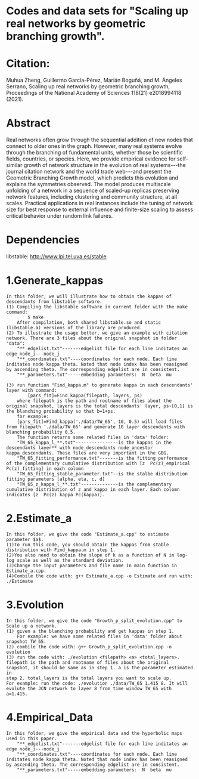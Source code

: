 # Codes and data sets for "Scaling up real networks by geometric branching growth".
# Citation: 
Muhua Zheng, Guillermo García-Pérez, Marián Boguñá, and M. Ángeles Serrano, Scaling up real networks by geometric branching growth,  Proceedings of the National Academy of Sciences 118(21) e2018994118 (2021).
# Abstract
Real networks often grow through the sequential addition of new nodes that connect to older ones in the graph. However, many real systems evolve through the branching of fundamental units, whether those be scientific fields, countries, or species. Here, we provide empirical evidence for self-similar growth of network structure in the evolution of real systems---the journal citation network and the world trade web---and present the Geometric Branching Growth model, which predicts this evolution and explains the symmetries observed. The model produces multiscale unfolding of a network in a sequence of scaled-up replicas preserving network features, including clustering and community structure, at all scales. Practical applications in real instances include the tuning of network size for best response to external influence and finite-size scaling to assess critical behavior under random link failures.
# Dependencies
libstable: http://www.lpi.tel.uva.es/stable

 
# 1.Generate_kappas
	In this folder, we will illustrate how to obtain the kappas of descendants from libstable software. 
	(1) Compiling the libstable software in current folder with the make command:
			$ make
		After compilation, both shared libstable.so and static (libstable.a) versions of the library are produced.
	(2) To illustrate the usage better, we give an example with citation network. There are 3 files about the original snapshot in folder "data":
		"**_edgelist.txt"-------edgelist file for each line inditates an edge node_i---node_j
		"**_coordinates.txt"----coordinates for each node. Each line inditates node kappa theta. Noted that node index has been reasigned by ascending theta. The corresponding edgelist are in consistent.  
		"**_parameters.txt"-----embedding parameters:  N  beta  mu

	(3) run function "Find_kappa.m" to generate kappa in each descendants' layer with command:
			[pars_fit]=Find_kappa(filepath, layers, ps) 
		where filepath is the path and rootname of files about the original snapshot, layers is the total descendants' layer, ps~[0,1] is the blanching probability so that b=1+ps.
		for example:
		[pars_fit]=Find_kappa('./data/TW_65', 10, 0.5) will load files from filepath './data/TW_65' and generate 10 layer descendants with blanching probability 0.5.
		The function returns some related files in 'data' folder:
		"TW_65_kappa_l_**.txt"----------------is the kappas in the descendants layer** with node_descendants node_ancestor kappa_descendants. These files are very important in the GBG.
		"TW_65_fitting_performance.txt"-------is the fitting performance of the complementary cumulative distribution with [z  Pc(z)_empirical Pc(z)_fitting] in each colomn
		"TW_65_fitting_stable_parameter.txt"--is the stalbe distribution fitting parameters [alpha, eta, c, d]	
		"TW_65_z_kappa_l_**.txt"--------------is the complementary cumulative distribution of z and kappa in each layer. Each colomn indicates [z  Pc(z) kappa Pc(kappa)].

# 2.Estimate_a
	In this folder, we give the code "Estimate_a.cpp" to estimate parameter $a$. 
	(1)To run this code, you should obtain the kappas from stable distribution with Find_kappa.m in step 1.
    (2)You also need to obtain the slope of k as a function of N in log-log scale as well as the standard deviation. 
	(3)Change the input parameters and file name in main function in Estimate_a.cpp. 
	(4)Combile the code with: g++ Estimate_a.cpp -o Estimate and run with: ./Estimate

# 3.Evolution	
	In this folder, we give the code "Growth_p_split_evolution.cpp" to Scale up a network. 
	(1) given a the blanching probability and get kappas in step 1. 
		For example: we have some related files in 'data' folder about snapshot TW_65.
	(2) combile the code with: g++ Growth_p_split_evolution.cpp -o evolution
	(3) run the code with: ./evolution <filepath> <a> <total_layers>. filepath is the path and rootname of files about the original snapshot, it should be same as in step 1. a is the parameter estimated in
	step 2. total_layers is the total layers you want to scale up. 
	For example: run the code: ./evolution ./data/TW_65 1.415 8. It will evolute the JCN network to layer 8 from time window TW_65 with a=1.415.

# 4.Empirical_Data
	In this folder, we give the empirical data and the hyperbolic maps used in this paper.
		"**_edgelist.txt"-------edgelist file for each line inditates an edge node_i---node_j
		"**_coordinates.txt"----coordinates for each node. Each line inditates node kappa theta. Noted that node index has been reasigned by ascending theta. The corresponding edgelist are in consistent.  
		"**_parameters.txt"-----embedding parameters:  N  beta  mu
